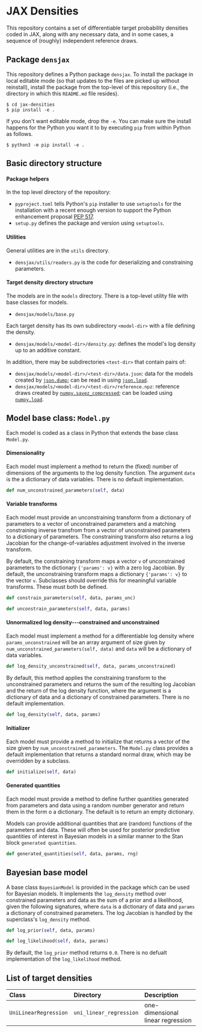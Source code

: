 # JAX Densities

This repository contains a set of differentiable target probability densities coded in JAX, along with any necessary data, and in some cases, a sequence of (roughly) independent reference draws.

## Package `densjax`

This repository defines a Python package `densjax`.  To install the package in local editable mode (so that updates to the files are picked up without reinstall), install the package from the top-level of this repository (i.e., the directory in which this `README.md` file resides).

```
$ cd jax-densities
$ pip install -e .
```

If you don't want editable mode, drop the `-e`. You can make sure the install happens for the Python you want it to by executing `pip` from within Python as follows.

```
$ python3 -m pip install -e .
```

## Basic directory structure

#### Package helpers

In the top level directory of the repository:

* `pyproject.toml` tells Python's `pip` installer to use `setuptools` for the installation with a recent enough version to support the Python enhancement proposal [PEP 517](https://peps.python.org/pep-0517/).
* `setup.py` defines the package and version using `setuptools`. 

#### Utilities

General utilities are in the `utils` directory.

* `densjax/utils/readers.py` is the code for deserializing and constraining parameters.

#### Target density directory structure

The models are in the `models` directory.  There is a top-level utility file with base classes for models.

* `densjax/models/base.py`

Each target density has its own subdirectory `<model-dir>` with a file defining the density.

* `densjax/models/<model-dir>/density.py`: defines the model's log density up to an additive constant.

In addition, there may be subdirectories `<test-dir>` that contain pairs of:

* `densjax/models/<model-dir>/<test-dir>/data.json`: data for the models created by [`json.dump`](https://docs.python.org/3/library/json.html#json.dump); can be read in using [`json.load`](https://docs.python.org/3/library/json.html#json.load).
* `densjax/models/<model-dir>/<test-dir>/reference.npz`: reference draws created by [`numpy.savez_compressed`](https://numpy.org/doc/stable/reference/generated/numpy.savez_compressed.html); can be loaded using [`numpy.load`](https://numpy.org/doc/stable/reference/generated/numpy.load.html#numpy.load).


## Model base class: `Model.py`

Each model is coded as a class in Python that extends the base class `Model.py`.

#### Dimensionality

Each model must implement a method to return the (fixed) number of dimensions of the arguments to the log density function.  The argument `data` is the a dictionary of data variables.  There is no default implementation.

```python
def num_unconstrained_parameters(self, data) 
```

#### Variable transforms 

Each model must provide an unconstraining transform from a dictionary of parameters to a vector of unconstrained parameters and a matching constraining inverse transfrom from a vector of unconstrained parameters to a dictionary of parameters. The constraining transform also returns a log Jacobian for the change-of-variables adjustment involved in the inverse transform.

By default, the constraining transform maps a vector `v` of unconstrained parameters to the dictionary `{'params': v}` with a zero log Jacobian.  By default, the unconstraining transform maps a dictionary `{'params': v}` to the vector `v`.  Subclasses should override this for meaningful variable transforms.  These must both be defined.

```python 
def constrain_parameters(self, data, params_unc) 
```

```python
def unconstrain_parameters(self, data, params) 
```

#### Unnormalized log density---constrained and unconstrained

Each model must implement a method for a differentiable log density where `params_unconstrained` will be an array argument of size given by `num_unconstrained_parameters(self, data)` and `data` will be a dictionary of data variables.

```python
def log_density_unconstrained(self, data, params_unconstrained) 
```

By default, this method applies the constraining transform to the unconstrained parameters and returns the sum of the resulting log Jacobian and the return of the log density function, where the argument is a dictionary of data and a dictionary of constrained parameters.  There is no default implementation.

```python
def log_density(self, data, params)
```


#### Initializer

Each model must provide a method to initialize that returns a vector of the size given by `num_unconstrained_parameters`. The `Model.py` class provides a default implementation that returns a standard normal draw, which may be overridden by a subclass.

```python 
def initialize(self, data) 
```

#### Generated quantities

Each model must provide a method to define further quantities generated from parameters and data using a random number generator and return them in the form o a dictionary.  The default is to return an empty dictionary.

Models can provide additional quantities that are (random) functions of the parameters and data.  These will often be used for posterior predictive quantities of interest in Bayesian models in a similar manner to the Stan block `generated quantities`.

```python
def generated_quantities(self, data, params, rng) 
```


## Bayesian base model

A base class `BayesianModel` is provided in the package which can be used for Bayesian models.  It implements the `log_density` method over constrained parameters and data as the sum of a prior and a likelihood, given the following signatures, where `data` is a dictionary of data and `params` a dictionary of constrained parameters.  The log Jacobian is handled by the superclass's `log_density` method.

```python
def log_prior(self, data, params)

def log_likelihood(self, data, params)
```

By default, the `log_prior` method returns `0.0`.  There is no defualt implementation of the `log_likelihood` method.


## List of target densities

| Class              | Directory             | Description                     |
|:-------------------|:----------------------|:--------------------------------|
| `UniLinearRegression` | `uni_linear_regression` | one-dimensional linear regression |
